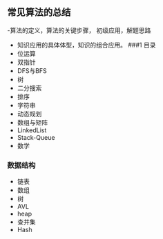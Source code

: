 ## 常见算法的总结
-算法的定义，算法的关键步骤， 初级应用，解题思路
- 知识应用的具体体型，知识的组合应用。
###1 目录
- 位运算
- 双指针
- DFS与BFS
- 树
- 二分搜索
- 排序
- 字符串
- 动态规划
- 数组与矩阵
- LinkedList
- Stack-Queue
- 数学

### 数据结构
- 链表
- 数组
- 树
- AVL
- heap
- 查并集
- Hash
